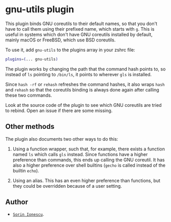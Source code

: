 # gnu-utils plugin

This plugin binds GNU coreutils to their default names, so that you don't have
to call them using their prefixed name, which starts with `g`. This is useful in
systems which don't have GNU coreutils installed by default, mainly macOS or
FreeBSD, which use BSD coreutils.

To use it, add `gnu-utils` to the plugins array in your zshrc file:

```zsh
plugins=(... gnu-utils)
```

The plugin works by changing the path that the command hash points to, so
instead of `ls` pointing to `/bin/ls`, it points to wherever `gls` is installed.

Since `hash -rf` or `rehash` refreshes the command hashes, it also wraps `hash`
and `rehash` so that the coreutils binding is always done again after calling
these two commands.

Look at the source code of the plugin to see which GNU coreutils are tried to
rebind. Open an issue if there are some missing.

## Other methods

The plugin also documents two other ways to do this:

1. Using a function wrapper, such that, for example, there exists a function
   named `ls` which calls `gls` instead. Since functions have a higher
   preference than commands, this ends up calling the GNU coreutil. It has also
   a higher preference over shell builtins (`gecho` is called instead of the
   builtin `echo`).

2. Using an alias. This has an even higher preference than functions, but they
   could be overridden because of a user setting.

## Author

-   [`Sorin Ionescu`](https://github.com/sorin-ionescu).
